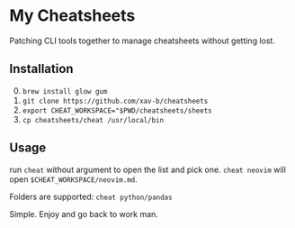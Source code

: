 # My Cheatsheets

Patching CLI tools together to manage cheatsheets without getting lost.

## Installation

0. `brew install glow gum`
1. `git clone https://github.com/xav-b/cheatsheets`
2. `export CHEAT_WORKSPACE="$PWD/cheatsheets/sheets`
3. `cp cheatsheets/cheat /usr/local/bin`

## Usage

run `cheat` without argument to open the list and pick one. `cheat neovim` will open `$CHEAT_WORKSPACE/neovim.md`.

Folders are supported: `cheat python/pandas`

Simple. Enjoy and go back to work man.
